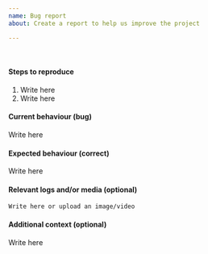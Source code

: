 ```yaml
---
name: Bug report
about: Create a report to help us improve the project

---
```

</br>
 
#### Steps to reproduce 
1. Write here
2. Write here


#### Current behaviour (bug)
Write here


#### Expected behaviour (correct)
Write here


#### Relevant logs and/or media (optional)
```
Write here or upload an image/video
```

#### Additional context (optional)
Write here



